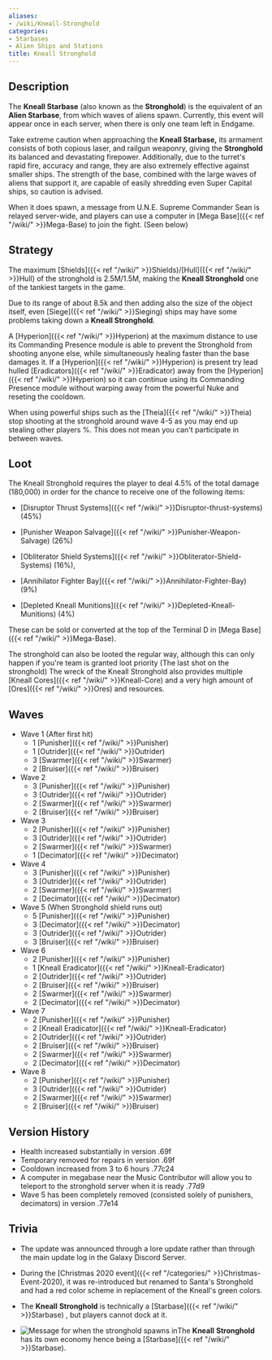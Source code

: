 ```yaml
---
aliases:
- /wiki/Kneall-Stronghold
categories:
- Starbases
- Alien Ships and Stations
title: Kneall Stronghold
---
```


## Description

The **Kneall Starbase** (also known as the **Stronghold**) is the equivalent of an **Alien Starbase**, from which waves of aliens spawn. Currently, this event will appear once in each server, when there is only one team left in Endgame.

Take extreme caution when approaching the **Kneall Starbase,** its armament consists of both copious laser, and railgun weaponry, giving the **Stronghold** its balanced and devastating firepower. Additionally, due to the turret's rapid fire, accuracy and range, they are also extremely effective against smaller ships. The strength of the base, combined with the large waves of aliens that support it, are capable of easily shredding even Super Capital ships, so caution is advised.

When it does spawn, a message from U.N.E. Supreme Commander Sean is relayed server-wide, and players can use a computer in [Mega Base]({{< ref "/wiki/" >}}Mega-Base) to join the fight. (Seen below)

## Strategy

The maximum [Shields]({{< ref "/wiki/" >}}Shields)/[Hull]({{< ref "/wiki/" >}}Hull) of the stronghold is 2.5M/1.5M, making the **Kneall Stronghold** one of the tankiest targets in the game.

Due to its range of about 8.5k and then adding also the size of the object itself, even [Siege]({{< ref "/wiki/" >}}Sieging) ships may have some problems taking down a **Kneall Stronghold**.

A [Hyperion]({{< ref "/wiki/" >}}Hyperion) at the maximum distance to use its Commanding Presence module is able to prevent the Stronghold from shooting anyone else, while simultaneously healing faster than the base damages it. If a [Hyperion]({{< ref "/wiki/" >}}Hyperion) is present try lead hulled [Eradicators]({{< ref "/wiki/" >}}Eradicator) away from the [Hyperion]({{< ref "/wiki/" >}}Hyperion) so it can continue using its Commanding Presence module without warping away from the powerful Nuke and reseting the cooldown.

When using powerful ships such as the [Theia]({{< ref "/wiki/" >}}Theia) stop shooting at the stronghold around wave 4-5 as you may end up stealing other players %. This does not mean you can't participate in between waves.

## Loot

The Kneall Stronghold requires the player to deal 4.5% of the total damage (180,000) in order for the chance to receive one of the following items:

- [Disruptor Thrust Systems]({{< ref "/wiki/" >}}Disruptor-thrust-systems) (45%)

<!-- -->

- [Punisher Weapon Salvage]({{< ref "/wiki/" >}}Punisher-Weapon-Salvage) (26%)

<!-- -->

- [Obliterator Shield Systems]({{< ref "/wiki/" >}}Obliterator-Shield-Systems) (16%),

<!-- -->

- [Annihilator Fighter Bay]({{< ref "/wiki/" >}}Annihilator-Fighter-Bay) (9%)

<!-- -->

- [Depleted Kneall Munitions]({{< ref "/wiki/" >}}Depleted-Kneall-Munitions) (4%)

These can be sold or converted at the top of the Terminal D in [Mega Base]({{< ref "/wiki/" >}}Mega-Base).

The stronghold can also be looted the regular way, although this can only happen if you're team is granted loot priority (The last shot on the stronghold) The wreck of the Kneall Stronghold also provides multiple [Kneall Cores]({{< ref "/wiki/" >}}Kneall-Core) and a very high amount of [Ores]({{< ref "/wiki/" >}}Ores) and resources.

## Waves

- Wave 1 (After first hit)
  - 1 [Punisher]({{< ref "/wiki/" >}}Punisher)
  - 1 [Outrider]({{< ref "/wiki/" >}}Outrider)
  - 3 [Swarmer]({{< ref "/wiki/" >}}Swarmer)
  - 2 [Bruiser]({{< ref "/wiki/" >}}Bruiser)
- Wave 2
  - 3 [Punisher]({{< ref "/wiki/" >}}Punisher)
  - 3 [Outrider]({{< ref "/wiki/" >}}Outrider)
  - 2 [Swarmer]({{< ref "/wiki/" >}}Swarmer)
  - 2 [Bruiser]({{< ref "/wiki/" >}}Bruiser)
- Wave 3
  - 2 [Punisher]({{< ref "/wiki/" >}}Punisher)
  - 3 [Outrider]({{< ref "/wiki/" >}}Outrider)
  - 2 [Swarmer]({{< ref "/wiki/" >}}Swarmer)
  - 1 [Decimator]({{< ref "/wiki/" >}}Decimator)
- Wave 4
  - 3 [Punisher]({{< ref "/wiki/" >}}Punisher)
  - 3 [Outrider]({{< ref "/wiki/" >}}Outrider)
  - 2 [Swarmer]({{< ref "/wiki/" >}}Swarmer)
  - 2 [Decimator]({{< ref "/wiki/" >}}Decimator)
- Wave 5 (When Stronghold shield runs out)
  - 5 [Punisher]({{< ref "/wiki/" >}}Punisher)
  - 3 [Decimator]({{< ref "/wiki/" >}}Decimator)
  - 3 [Outrider]({{< ref "/wiki/" >}}Outrider)
  - 3 [Bruiser]({{< ref "/wiki/" >}}Bruiser)
- Wave 6
  - 2 [Punisher]({{< ref "/wiki/" >}}Punisher)
  - 1 [Kneall Eradicator]({{< ref "/wiki/" >}}Kneall-Eradicator)
  - 2 [Outrider]({{< ref "/wiki/" >}}Outrider)
  - 2 [Bruiser]({{< ref "/wiki/" >}}Bruiser)
  - 2 [Swarmer]({{< ref "/wiki/" >}}Swarmer)
  - 2 [Decimator]({{< ref "/wiki/" >}}Decimator)
- Wave 7
  - 2 [Punisher]({{< ref "/wiki/" >}}Punisher)
  - 2 [Kneall Eradicator]({{< ref "/wiki/" >}}Kneall-Eradicator)
  - 2 [Outrider]({{< ref "/wiki/" >}}Outrider)
  - 2 [Bruiser]({{< ref "/wiki/" >}}Bruiser)
  - 2 [Swarmer]({{< ref "/wiki/" >}}Swarmer)
  - 2 [Decimator]({{< ref "/wiki/" >}}Decimator)
- Wave 8
  - 2 [Punisher]({{< ref "/wiki/" >}}Punisher)
  - 3 [Outrider]({{< ref "/wiki/" >}}Outrider)
  - 2 [Swarmer]({{< ref "/wiki/" >}}Swarmer)
  - 2 [Bruiser]({{< ref "/wiki/" >}}Bruiser)

## Version History 

- Health increased substantially in version .69f
- Temporary removed for repairs in version .69f
- Cooldown increased from 3 to 6 hours .77c24
- A computer in megabase near the Music Contributor will allow you to teleport to the stronghold server when it is ready .77d9
- Wave 5 has been completely removed (consisted solely of punishers, decimators) in version .77e14

## Trivia

- The update was announced through a lore update rather than through the main update log in the Galaxy Discord Server.
- During the [Christmas 2020 event]({{< ref "/categories/" >}}Christmas-Event-2020), it was re-introduced but renamed to Santa's Stronghold and had a red color scheme in replacement of the Kneall's green colors.
- The **Kneall** **Stronghold** is technically a [Starbase]({{< ref "/wiki/" >}}Starbase) , but players cannot dock at it.

- ![Message for when the stronghold spawns
in](Message.png "Message for when the stronghold spawns in")The **Kneall** **Stronghold** has its own economy hence being a [Starbase]({{< ref "/wiki/" >}}Starbase).